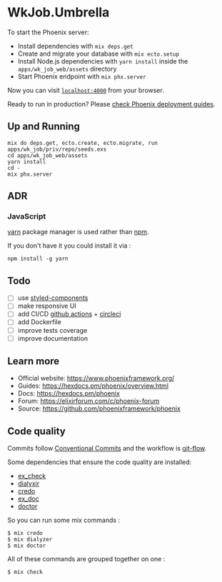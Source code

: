# WkJob.Umbrella

To start the Phoenix server:

  * Install dependencies with `mix deps.get`
  * Create and migrate your database with `mix ecto.setup`
  * Install Node.js dependencies with `yarn install` inside the `apps/wk_job_web/assets` directory
  * Start Phoenix endpoint with `mix phx.server`

Now you can visit [`localhost:4000`](http://localhost:4000) from your browser.

Ready to run in production? Please [check Phoenix deployment guides](https://hexdocs.pm/phoenix/deployment.html).

## Up and Running

```shell
mix do deps.get, ecto.create, ecto.migrate, run apps/wk_job/priv/repo/seeds.exs
cd apps/wk_job_web/assets
yarn install
cd -
mix phx.server
```

## ADR

### JavaScript

[yarn](https://yarnpkg.com/) package manager is used rather than [npm](https://www.npmjs.com/).

If you don't have it you could install it via :

```shell
npm install -g yarn
```

## Todo

- [ ] use [styled-components](https://styled-components.com/)
- [ ] make responsive UI
- [ ] add CI/CD [github actions](https://github.com/features/actions) + [circleci](https://circleci.com/)
- [ ] add Dockerfile
- [ ] improve tests coverage
- [ ] improve documentation

## Learn more

  * Official website: https://www.phoenixframework.org/
  * Guides: https://hexdocs.pm/phoenix/overview.html
  * Docs: https://hexdocs.pm/phoenix
  * Forum: https://elixirforum.com/c/phoenix-forum
  * Source: https://github.com/phoenixframework/phoenix

## Code quality

Commits follow [Conventional Commits](https://www.conventionalcommits.org/) and the workflow is [git-flow](http://danielkummer.github.io/git-flow-cheatsheet/).

Some dependencies that ensure the code quality are installed:

- [ex_check][ex_check]
- [dialyxir][dialyxir]
- [credo][credo]
- [ex_doc][ex_doc]
- [doctor][doctor]

So you can run some mix commands :

```shell
$ mix credo
$ mix dialyzer
$ mix doctor
```

All of these commands are grouped together on one :

```shell
$ mix check
```

[ex_check]: https://hex.pm/packages/ex_check "One task to efficiently run all code analysis & testing tools in an Elixir project"
[dialyxir]: https://hex.pm/packages/dialyxir "Mix tasks to simplify use of Dialyzer in Elixir projects"
[credo]: https://hex.pm/packages/credo "A static code analysis tool with a focus on code consistency and teaching"
[ex_doc]: https://hex.pm/packages/ex_doc "ExDoc is a documentation generation tool for Elixir"
[doctor]: https://hex.pm/packages/doctor "Simple utility to create documentation coverage reports"
